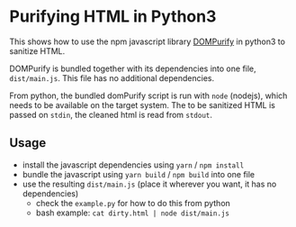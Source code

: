 # Purifying HTML in Python3

This shows how to use the npm javascript library [DOMPurify](https://github.com/cure53/DOMPurify) in python3 to sanitize HTML.

DOMPurify is bundled together with its dependencies into one file, `dist/main.js`. This file has no additional dependencies. 

From python, the bundled domPurify script is run with `node` (nodejs), which needs to be available on the target system. The to be sanitized HTML is passed on `stdin`, the cleaned html is read from `stdout`.

## Usage
- install the javascript dependencies using `yarn` / `npm install`
- bundle the javascript using `yarn build` / `npm build` into one file
- use the resulting `dist/main.js` (place it wherever you want, it has no dependencies)
  - check the `example.py` for how to do this from python
  - bash example: `cat dirty.html | node dist/main.js`
